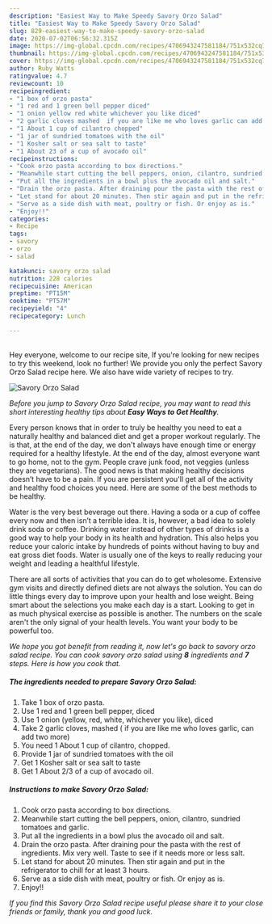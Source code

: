 ```yaml
---
description: "Easiest Way to Make Speedy Savory Orzo Salad"
title: "Easiest Way to Make Speedy Savory Orzo Salad"
slug: 829-easiest-way-to-make-speedy-savory-orzo-salad
date: 2020-07-02T06:56:32.315Z
image: https://img-global.cpcdn.com/recipes/4706943247581184/751x532cq70/savory-orzo-salad-recipe-main-photo.jpg
thumbnail: https://img-global.cpcdn.com/recipes/4706943247581184/751x532cq70/savory-orzo-salad-recipe-main-photo.jpg
cover: https://img-global.cpcdn.com/recipes/4706943247581184/751x532cq70/savory-orzo-salad-recipe-main-photo.jpg
author: Ruby Watts
ratingvalue: 4.7
reviewcount: 10
recipeingredient:
- "1 box of orzo pasta"
- "1 red and 1 green bell pepper diced"
- "1 onion yellow red white whichever you like diced"
- "2 garlic cloves mashed  if you are like me who loves garlic can add two more"
- "1 About 1 cup of cilantro chopped"
- "1 jar of sundried tomatoes with the oil"
- "1 Kosher salt or sea salt to taste"
- "1 About 23 of a cup of avocado oil"
recipeinstructions:
- "Cook orzo pasta according to box directions."
- "Meanwhile start cutting the bell peppers, onion, cilantro, sundried tomatoes and garlic."
- "Put all the ingredients in a bowl plus the avocado oil and salt."
- "Drain the orzo pasta. After draining pour the pasta with the rest of ingredients. Mix very well. Taste to see if it needs more or less salt."
- "Let stand for about 20 minutes. Then stir again and put in the refrigerator to chill for at least 3 hours."
- "Serve as a side dish with meat, poultry or fish. Or enjoy as is."
- "Enjoy!!"
categories:
- Recipe
tags:
- savory
- orzo
- salad

katakunci: savory orzo salad 
nutrition: 228 calories
recipecuisine: American
preptime: "PT15M"
cooktime: "PT57M"
recipeyield: "4"
recipecategory: Lunch

---
```

<br>
Hey everyone, welcome to our recipe site, If you're looking for new recipes to try this weekend, look no further! We provide you only the perfect Savory Orzo Salad recipe here. We also have wide variety of recipes to try.
<br>


![Savory Orzo Salad](https://img-global.cpcdn.com/recipes/4706943247581184/751x532cq70/savory-orzo-salad-recipe-main-photo.jpg)

<i>Before you jump to Savory Orzo Salad recipe, you may want to read this short interesting healthy tips about <strong>Easy Ways to Get Healthy</strong>.</i>

Every person knows that in order to truly be healthy you need to eat a naturally healthy and balanced diet and get a proper workout regularly. The  is that, at the end of the day, we don't always have enough time or energy required for a healthy lifestyle. At the end of the day, almost everyone want to go home, not to the gym. People crave junk food, not veggies (unless they are vegetarians). The good news is that making healthy decisions doesn’t have to be a pain. If you are persistent you'll get all of the activity and healthy food choices you need. Here are some of the best methods to be healthy.

Water is the very best beverage out there. Having a soda or a cup of coffee every now and then isn’t a terrible idea. It is, however, a bad idea to solely drink soda or coffee. Drinking water instead of other types of drinks is a good way to help your body in its health and hydration. This also helps you reduce your caloric intake by hundreds of points without having to buy and eat gross diet foods. Water is usually one of the keys to really reducing your weight and leading a healthful lifestyle.

There are all sorts of activities that you can do to get wholesome. Extensive gym visits and directly defined diets are not always the solution. You can do little things every day to improve upon your health and lose weight. Being smart about the selections you make each day is a start. Looking to get in as much physical exercise as possible is another. The numbers on the scale aren't the only signal of your health levels. You want your body to be powerful too. 


<i>We hope you got benefit from reading it, now let's go back to savory orzo salad recipe. You can cook savory orzo salad using <strong>8</strong> ingredients and <strong>7</strong> steps. Here is how you cook that.
</i>

##### The ingredients needed to prepare Savory Orzo Salad:

1. Take 1 box of orzo pasta.
1. Use 1 red and 1 green bell pepper, diced
1. Use 1 onion (yellow, red, white, whichever you like), diced
1. Take 2 garlic cloves, mashed ( if you are like me who loves garlic, can add two more)
1. You need 1 About 1 cup of cilantro, chopped.
1. Provide 1 jar of sundried tomatoes with the oil
1. Get 1 Kosher salt or sea salt to taste
1. Get 1 About 2/3 of a cup of avocado oil.


##### Instructions to make Savory Orzo Salad:

1. Cook orzo pasta according to box directions.
1. Meanwhile start cutting the bell peppers, onion, cilantro, sundried tomatoes and garlic.
1. Put all the ingredients in a bowl plus the avocado oil and salt.
1. Drain the orzo pasta. After draining pour the pasta with the rest of ingredients. Mix very well. Taste to see if it needs more or less salt.
1. Let stand for about 20 minutes. Then stir again and put in the refrigerator to chill for at least 3 hours.
1. Serve as a side dish with meat, poultry or fish. Or enjoy as is.
1. Enjoy!!


<i>If you find this Savory Orzo Salad recipe useful please share it to your close friends or family, thank you and good luck.</i>

